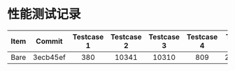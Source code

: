 # 性能测试记录

| Item |  Commit  | Testcase 1 | Testcase 2 | Testcase 3 | Testcase 4 | Testcase 5 | Testcase 6 | Testcase 7 | Testcase 8 |
|:----:|:--------:|:----------:|:----------:|:----------:|:----------:|:----------:|:----------:|:----------:|:----------:|
| Bare | 3ecb45ef |    380     |   10341    |   10310    |    809     |  2.8809E7  |  1.1409E7  |   11698    |  5.1626E7  |
